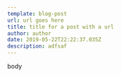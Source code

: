 ```yaml
---
template: blog-post
url: url goes here
title: title for a post with a url
author: author
date: 2019-05-22T22:22:37.035Z
description: adfsaf
---
```

body
